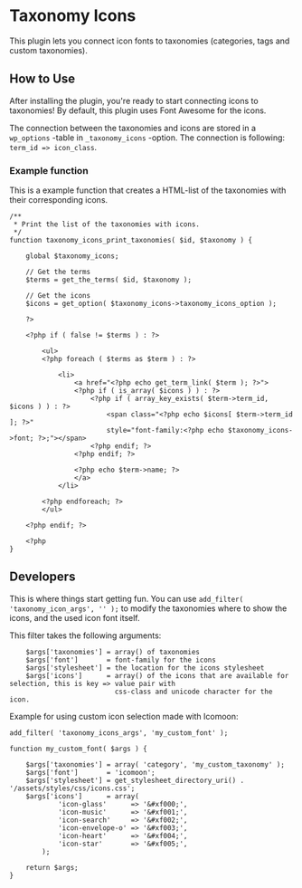 # Taxonomy Icons

This plugin lets you connect icon fonts to taxonomies (categories, tags and custom taxonomies).

## How to Use

After installing the plugin, you're ready to start connecting icons to taxonomies! By default, this plugin uses Font Awesome for the icons.

The connection between the taxonomies and icons are stored in a `wp_options` -table in `_taxonomy_icons` -option. The connection is following: `term_id => icon_class`.

### Example function

This is a example function that creates a HTML-list of the taxonomies with their corresponding icons.

```
/**
 * Print the list of the taxonomies with icons.
 */
function taxonomy_icons_print_taxonomies( $id, $taxonomy ) {

	global $taxonomy_icons;

	// Get the terms
	$terms = get_the_terms( $id, $taxonomy );

	// Get the icons
	$icons = get_option( $taxonomy_icons->taxonomy_icons_option );

	?>

	<?php if ( false != $terms ) : ?>

		<ul>
		<?php foreach ( $terms as $term ) : ?>

			<li>
				<a href="<?php echo get_term_link( $term ); ?>">
				<?php if ( is_array( $icons ) ) : ?>
					<?php if ( array_key_exists( $term->term_id, $icons ) ) : ?>
						<span class="<?php echo $icons[ $term->term_id ]; ?>" 
						style="font-family:<?php echo $taxonomy_icons->font; ?>;"></span> 
					<?php endif; ?>
				<?php endif; ?>

				<?php echo $term->name; ?>
				</a>
			</li>

		<?php endforeach; ?>
		</ul>

	<?php endif; ?>

	<?php
}
```

## Developers

This is where things start getting fun. You can use `add_filter( 'taxonomy_icon_args', '' );` to modify the taxonomies where to show the icons, and the used icon font itself. 

This filter takes the following arguments:

```
	$args['taxonomies'] = array() of taxonomies
    $args['font']       = font-family for the icons
    $args['stylesheet'] = the location for the icons stylesheet
    $args['icons']      = array() of the icons that are available for selection, this is key => value pair with 
                          css-class and unicode character for the icon.

```

Example for using custom icon selection made with Icomoon:

```
add_filter( 'taxonomy_icons_args', 'my_custom_font' );

function my_custom_font( $args ) {

	$args['taxonomies'] = array( 'category', 'my_custom_taxonomy' );
	$args['font']       = 'icomoon';
	$args['stylesheet'] = get_stylesheet_directory_uri() . '/assets/styles/css/icons.css';
	$args['icons']      = array(
			'icon-glass'      => '&#xf000;',
			'icon-music'      => '&#xf001;',
			'icon-search'     => '&#xf002;',
			'icon-envelope-o' => '&#xf003;',
			'icon-heart'      => '&#xf004;',
			'icon-star'       => '&#xf005;',
		);
        
	return $args;
}
```